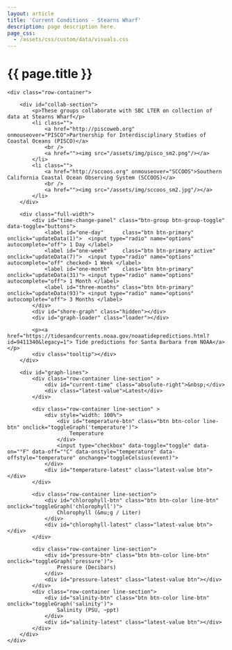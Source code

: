 ```yaml
---
layout: article
title: 'Current Conditions - Stearns Wharf'
description: page description here.
page_css:
  - /assets/css/custom/data/visuals.css
---
```


<div id="graph-container">
    <h1>{{ page.title }}</h1>

    <div class="row-container">

        <div id="collab-section">
            <p>These groups collaborate with SBC LTER on collection of data at Stearns Wharf</p>
            <li class="">
                <a href="http://piscoweb.org" onmouseover="PISCO">Partnership for Interdisciplinary Studies of Coastal Oceans (PISCO)</a>
                <br />
                <a href=""><img src="/assets/img/pisco_sm2.png"/></a>
            </li>
            <li class="">
                <a href="http://sccoos.org" onmouseover="SCCOOS">Southern California Coastal Ocean Observing System (SCCOOS)</a>
                <br />
                <a href=""><img src="/assets/img/sccoos_sm2.jpg"/></a>
            </li>
        </div>

        <div class="full-width">
            <div id="time-change-panel" class="btn-group btn-group-toggle" data-toggle="buttons">
                <label id="one-day"      class="btn btn-primary"        onclick="updateData(1)">  <input type="radio" name="options" autocomplete="off"> 1 Day </label>
                <label id="one-week"     class="btn btn-primary active" onclick="updateData(7)">  <input type="radio" name="options" autocomplete="off" checked> 1 Week </label>
                <label id="one-month"    class="btn btn-primary"        onclick="updateData(31)"> <input type="radio" name="options" autocomplete="off"> 1 Month </label>
                <label id="three-months" class="btn btn-primary"        onclick="updateData(93)"> <input type="radio" name="options" autocomplete="off"> 3 Months </label>
            </div>
            <div id="shore-graph" class="hidden"></div>
            <div id="graph-loader" class="loader"></div>

            <p><a href="https://tidesandcurrents.noaa.gov/noaatidepredictions.html?id=9411340&legacy=1"> Tide predictions for Santa Barbara from NOAA</a></p>
            <div class="tooltip"></div>
        </div>

        <div id="graph-lines">
            <div class="row-container line-section" >
                <div id="current-time" class="absolute-right">&nbsp;</div>
                <div class="latest-value">Latest</div>
            </div>

            <div class="row-container line-section" >
                <div style="width: 100%">
                    <div id="temperature-btn" class="btn btn-color line-btn" onclick="toggleGraph('temperature')">
                        Temperature
                    </div>
                    <input type="checkbox" data-toggle="toggle" data-on="°F" data-off="°C" data-onstyle="temperature" data-offstyle="temperature" onchange="toggleCelsius(event)">
                </div>
                <div id="temperature-latest" class="latest-value btn"></div>
            </div>

            <div class="row-container line-section">
                <div id="chlorophyll-btn" class="btn btn-color line-btn" onclick="toggleGraph('chlorophyll')">
                    Chlorophyll (&mu;g / Liter)
                </div>
                <div id="chlorophyll-latest" class="latest-value btn"></div>
            </div>

            <div class="row-container line-section">
                <div id="pressure-btn" class="btn btn-color line-btn" onclick="toggleGraph('pressure')">
                    Pressure (Decibars)
                </div>
                <div id="pressure-latest" class="latest-value btn"></div>
            </div>
            <div class="row-container line-section">
                <div id="salinity-btn" class="btn btn-color line-btn" onclick="toggleGraph('salinity')">
                    Salinity (PSU, ~ppt)
                </div>
                <div id="salinity-latest" class="latest-value btn"></div>
            </div>
        </div>
    </div>
</div>

<script src="https://d3js.org/d3.v5.min.js"></script>
<script src="/assets/js/shore_graph.js"/></script>
